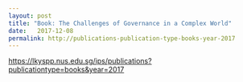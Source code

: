 ```yaml
---
layout: post
title: "Book: The Challenges of Governance in a Complex World"
date:   2017-12-08
permalink: http://publications-publication-type-books-year-2017
---
```



https://lkyspp.nus.edu.sg/ips/publications?publicationtype=books&year=2017
